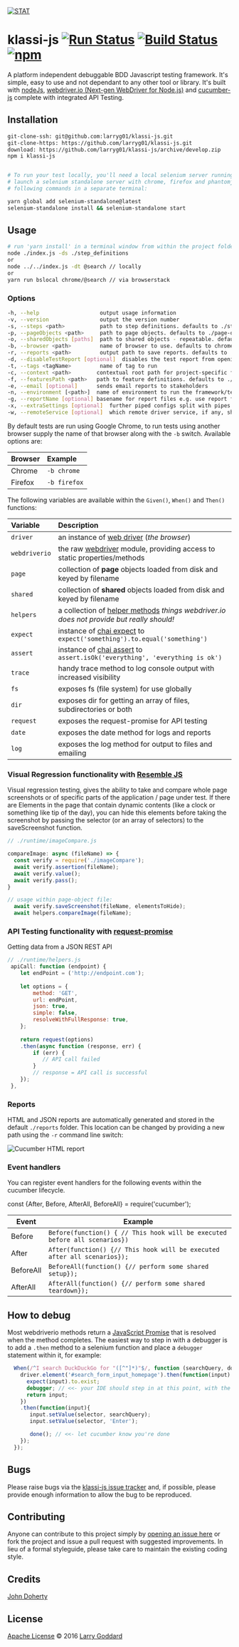 [![STAT](https://nodei.co/npm/klassi-js.png?download=true)](https://nodei.co/npm/klassi-js/)

# klassi-js [![Run Status](https://api.shippable.com/projects/585832b28171491100bb123f/badge?branch=master)](https://app.shippable.com/projects/585832b28171491100bb123f) [![Build Status](https://travis-ci.org/larryg01/klassi-js.svg?branch=master)](https://travis-ci.org/larryg01/klassi-js) [![npm](https://img.shields.io/npm/dt/webdriverio-cucumber-js.svg)](https://npm-stat.com/charts.html?author=larryg01&from=2016-12-01)


  A platform independent debuggable BDD Javascript testing framework. It's simple, easy to use and not dependant to 
  any other tool or library. It's built with [nodeJs](https://nodejs.org/en/), [webdriver.io (Next-gen WebDriver for Node.js)](http://webdriver.io/) and [cucumber-js](https://github.com/cucumber/cucumber-js "view 
  cucumber js documentation") complete with integrated API Testing. 


## Installation

```bash
git-clone-ssh: git@github.com:larryg01/klassi-js.git
git-clone-https: https://github.com/larryg01/klassi-js.git
download: https://github.com/larryg01/klassi-js/archive/develop.zip
npm i klassi-js 


# To run your test locally, you'll need a local selenium server running, you can install and
# launch a selenium standalone server with chrome, firefox and phantomjs drivers via the 
# following commands in a separate terminal:

yarn global add selenium-standalone@latest
selenium-standalone install && selenium-standalone start
```

## Usage

```bash
# run 'yarn install' in a terminal window from within the project folder
node ./index.js -ds ./step_definitions
or
node ../../index.js -dt @search // locally
or
yarn run bslocal chrome/@search // via browserstack
```

### Options

```bash
-h, --help                   output usage information
-v, --version                output the version number
-s, --steps <path>           path to step definitions. defaults to ./step-definitions
-p, --pageObjects <path>     path to page objects. defaults to ./page-objects
-o, --sharedObjects [paths]  path to shared objects - repeatable. defaults to ./shared-objects
-b, --browser <path>         name of browser to use. defaults to chrome
-r, --reports <path>         output path to save reports. defaults to ./reports
-d, --disableTestReport [optional]  disables the test report from opening after test completion
-t, --tags <tagName>         name of tag to run
-c, --context <path>        contextual root path for project-specific features, steps, objects etc
-f, --featuresPath <path>   path to feature definitions. defaults to ./features
-e, --email [optional]      sends email reports to stakeholders
-n, --environment [<path>]  name of environment to run the framework/test in. default to dev
-g, --reportName [optional] basename for report files e.g. use report for report.json
-x, --extraSettings [optional]  further piped configs split with pipes
-w, --remoteService [optional]  which remote driver service, if any, should be used e.g. browserstack
```

By default tests are run using Google Chrome, to run tests using another browser supply the name of that browser along with the `-b` switch. Available options are:

| Browser | Example |
| :--- | :--- |
| Chrome | `-b chrome` |
| Firefox | `-b firefox` |

The following variables are available within the ```Given()```, ```When()``` and ```Then()``` functions:

| Variable | Description |
| :--- | :---  |
| `driver`     | an instance of [web driver](https://webdriver.io/docs/setuptypes.html) (_the browser_) |
| `webdriverio`| the raw [webdriver](https://webdriver.io/docs/api.html) module, providing access to static properties/methods |
| `page`       | collection of **page** objects loaded from disk and keyed by filename |
| `shared`     | collection of **shared** objects loaded from disk and keyed by filename |
| `helpers`    | a collection of [helper methods](projects/example-test-suite/settings/helpers.js) _things webdriver.io does not provide but really should!_ |
| `expect`     | instance of [chai expect](https://www.chaijs.com/api/bdd/) to ```expect('something').to.equal('something')``` |
| `assert`     | instance of [chai assert](https://www.chaijs.com/api/assert/) to ```assert.isOk('everything', 'everything is ok')``` |
| `trace`      | handy trace method to log console output with increased visibility |
| `fs`         | exposes fs (file system) for use globally |
| `dir`        | exposes dir for getting an array of files, subdirectories or both |
| `request`    | exposes the request-promise for API testing | ```use for making API calls``` |
| `date`       | exposes the date method for logs and reports  |
| `log`        | exposes the log method for output to files and emailing  |


### Visual Regression functionality with [Resemble JS](https://github.com/rsmbl/Resemble.js)

Visual regression testing, gives the ability to take and compare whole page screenshots or of specific parts of the application / page under test.
If there are Elements in the page that contain dynamic contents (like a clock or something like tip of the day), you can hide this elements before 
taking the screenshot by passing the selector (or an array of selectors) to  the saveScreenshot function.
```js
// ./runtime/imageCompare.js

compareImage: async (fileName) => {
  const verify = require('./imageCompare');
  await verify.assertion(fileName);
  await verify.value();
  await verify.pass();
}

// usage within page-object file:
  await verify.saveScreenshot(fileName, elementsToHide);
  await helpers.compareImage(fileName);
```

### API Testing functionality with [request-promise](https://github.com/request/request-promise)
Getting data from a JSON REST API
```js
// ./runtime/helpers.js
 apiCall: function (endpoint) {
    let endPoint = ('http://endpoint.com');
    
    let options = {
        method: 'GET',
        url: endPoint,
        json: true,
        simple: false,
        resolveWithFullResponse: true,
    };
    
    return request(options)
    .then(async function (response, err) {
        if (err) {
           // API call failed
        }
        // response = API call is successful
    });
 },
```

### Reports

HTML and JSON reports are automatically generated and stored in the default `./reports` folder. This location can be changed by providing a new path using the `-r` command line switch:

![Cucumber HTML report](runtime/img/cucumber-html-report.png)

### Event handlers

You can register event handlers for the following events within the cucumber lifecycle.

const {After, Before, AfterAll, BeforeAll} = require('cucumber');

| Event          | Example                                                     |
|----------------|-------------------------------------------------------------|
| Before    | ```Before(function() { // This hook will be executed before all scenarios}) ```  |
| After     | ```After(function() {// This hook will be executed after all scenarios});```    |
| BeforeAll | ```BeforeAll(function() {// perform some shared setup});``` |
| AfterAll  | ```AfterAll(function() {// perform some shared teardown});```  |

## How to debug

Most webdriverio methods return a [JavaScript Promise](https://spring.io/understanding/javascript-promises "view JavaScript promise introduction") that is resolved when the method completes. The easiest way to step in with a debugger is to add a ```.then``` method to a selenium function and place a ```debugger``` statement within it, for example:

```js
  When(/^I search DuckDuckGo for "([^"]*)"$/, function (searchQuery, done) {
    driver.element('#search_form_input_homepage').then(function(input) {
      expect(input).to.exist;
      debugger; // <<- your IDE should step in at this point, with the browser open
      return input;
    })
    .then(function(input){
       input.setValue(selector, searchQuery);
       input.setValue(selector, 'Enter');

       done(); // <<- let cucumber know you're done
    });
  });
```

## Bugs

Please raise bugs via the [klassi-js issue tracker](https://github.com/larryg01/klassi-js/issues) and, if possible, please provide enough information to allow the bug to be 
reproduced.

## Contributing

Anyone can contribute to this project simply by [opening an issue here](https://github.com/larryg01/klassi-js/issues) or fork the project and issue a pull request with suggested improvements. In lieu of a formal styleguide, please take care to maintain the existing coding style.

## Credits

[John Doherty](https://www.linkedin.com/in/john-i-doherty)
 

## License

[Apache License](LICENSE) &copy; 2016 [Larry Goddard](https://uk.linkedin.com/in/larryg)

